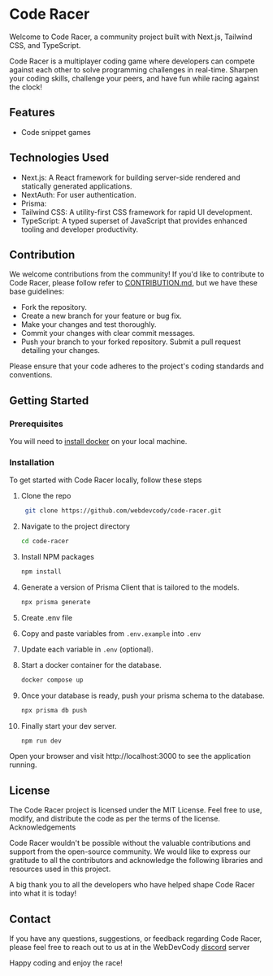 # Code Racer

Welcome to Code Racer, a community project built with Next.js, Tailwind CSS, and TypeScript.

Code Racer is a multiplayer coding game where developers can compete against each other to solve programming challenges in real-time. Sharpen your coding skills, challenge your peers, and have fun while racing against the clock!

## Features

- Code snippet games

## Technologies Used

- Next.js: A React framework for building server-side rendered and statically generated applications.
- NextAuth: For user authentication.
- Prisma:
- Tailwind CSS: A utility-first CSS framework for rapid UI development.
- TypeScript: A typed superset of JavaScript that provides enhanced tooling and developer productivity.

## Contribution

We welcome contributions from the community! If you'd like to contribute to Code Racer, please follow refer to [CONTRIBUTION.md](CONTRIBUTION.md), but we have these base guidelines:

- Fork the repository.
- Create a new branch for your feature or bug fix.
- Make your changes and test thoroughly.
- Commit your changes with clear commit messages.
- Push your branch to your forked repository.
  Submit a pull request detailing your changes.

Please ensure that your code adheres to the project's coding standards and conventions.


## Getting Started

### Prerequisites

You will need to [install docker](https://example.com) on your local machine.

### Installation

To get started with Code Racer locally, follow these steps

1. Clone the repo
   ```sh
    git clone https://github.com/webdevcody/code-racer.git
   ```
2. Navigate to the project directory

   ```sh
   cd code-racer
   ```

3. Install NPM packages
   ```sh
   npm install
   ```
4. Generate a version of Prisma Client that is tailored to the models.
   ```js
   npx prisma generate
   ```
5. Create .env file

6. Copy and paste variables from `.env.example` into `.env`

7. Update each variable in `.env` (optional).

8. Start a docker container for the database.
   ```sh
   docker compose up
   ```
9. Once your database is ready, push your prisma schema to the database.
   ```sh
   npx prisma db push
   ```
10. Finally start your dev server.
    ```sh
    npm run dev
    ```

Open your browser and visit http://localhost:3000 to see the application running.


## License

The Code Racer project is licensed under the MIT License. Feel free to use, modify, and distribute the code as per the terms of the license.
Acknowledgements

Code Racer wouldn't be possible without the valuable contributions and support from the open-source community. We would like to express our gratitude to all the contributors and acknowledge the following libraries and resources used in this project.

A big thank you to all the developers who have helped shape Code Racer into what it is today!

## Contact

If you have any questions, suggestions, or feedback regarding Code Racer, please feel free to reach out to us at in the WebDevCody [discord](https://discord.gg/4kGbBaa) server

Happy coding and enjoy the race!
